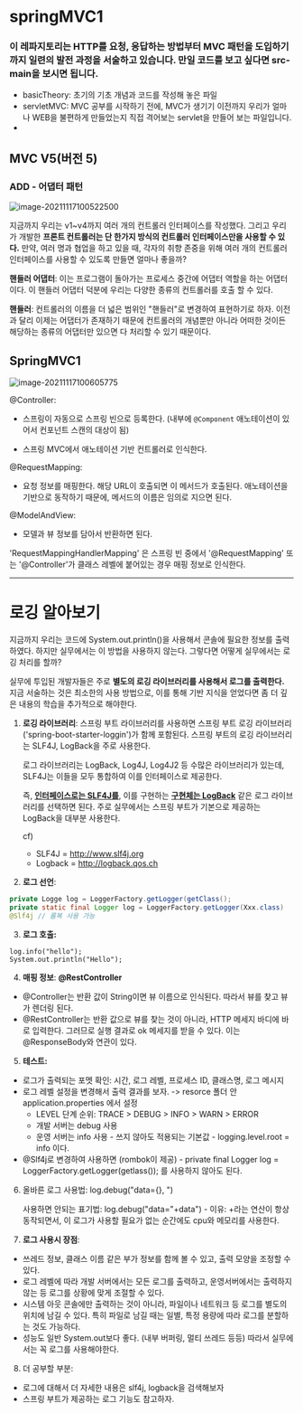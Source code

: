 # springMVC1

### 이 레파지토리는 HTTP를 요청, 응답하는 방법부터 MVC 패턴을 도입하기까지 일련의 발전 과정을 서술하고 있습니다. 만일 코드를 보고 싶다면 src-main을 보시면 됩니다.

- basicTheory: 초기의 기초 개념과 코드를 작성해 놓은 파일
- servletMVC: MVC 공부를 시작하기 전에, MVC가 생기기 이전까지 우리가 얼마나 WEB을 불편하게 만들었는지 직접 격어보는 servlet을 만들어 보는 파일입니다.
-

## MVC V5(버전 5)

### ADD - 어댑터 패턴

![image-20211117100522500](C:\Users\kimgu\AppData\Roaming\Typora\typora-user-images\image-20211117100522500.png)

지금까지 우리는 v1~v4까지 여러 개의 컨트롤러 인터페이스를 작성했다. 그리고 우리가 개발한 **프론트 컨트롤러는 단 한가지 방식의 컨트롤러 인터페이스만을 사용할 수 있다.** 만약, 여러 명과 협업을 하고 있을 때, 각자의 취향 존중을 위해 여러 개의 컨트롤러 인터페이스를 사용할 수 있도록 만들면 얼마나 좋을까?

**핸들러 어댑터**: 이는 프로그램이 돌아가는 프로세스 중간에 어댑터 역할을 하는 어댑터이다. 이 핸들러 어댑터 덕분에 우리는 다양한 종류의 컨트롤러를 호출 할 수 있다.

**핸들러**: 컨트롤러의 이름을 더 넓은 범위인 "핸들러"로 변경하여 표현하기로 하자. 이전과 달리 이제는 어댑터가 존재하기 때문에 컨트롤러의 개념뿐만 아니라 어떠한 것이든 해당하는 종류의 어댑터만 있으면 다 처리할 수 있기 때문이다.

## SpringMVC1

![image-20211117100605775](C:\Users\kimgu\AppData\Roaming\Typora\typora-user-images\image-20211117100605775.png)

@Controller:

- 스프링이 자동으로 스프링 빈으로 등록한다. (내부에 `@Component` 애노테이션이 있어서 컨포넌트 스캔의 대상이 됨)

- 스프링 MVC에서 애노테이션 기반 컨트롤러로 인식한다.

@RequestMapping:

- 요청 정보를 매핑한다. 해당 URL이 호출되면 이 메서드가 호출된다. 애노테이션을 기반으로 동작하기 때문에, 메서드의 이름은 임의로 지으면 된다.

@ModelAndView:

- 모델과 뷰 정보를 담아서 반환하면 된다.

'RequestMappingHandlerMapping' 은 스프링 빈 중에서 '@RequestMapping' 또는 '@Controller'가 클래스 레벨에 붙어있는 경우 매핑 정보로 인식한다.

---





# 로깅 알아보기

지금까지 우리는 코드에 System.out.println()을 사용해서 콘솔에 필요한 정보를 출력하였다. 하지만 실무에서는 이 방법을 사용하지 않는다. 그렇다면 어떻게 실무에서는 로깅 처리를 할까?

실무에 투입된 개발자들은 주로 **별도의 로깅 라이브러리를 사용해서 로그를 출력한다.** 지금 서술하는 것은 최소한의 사용 방법으로, 이를 통해 기반 지식을 얻었다면 좀 더 깊은 내용의 학습을 추가적으로 해야한다.

1. **로깅 라이브러리**: 스프링 부트 라이브러리를 사용하면 스프링 부트 로깅 라이브러리('spring-boot-starter-loggin')가 함께 포함된다. 스프링 부트의 로깅 라이브러리는 SLF4J, LogBack을 주로 사용한다.

   로그 라이브러리는 LogBack, Log4J, Log4J2 등 수많은 라이브러리가 있는데, SLF4J는 이들을 모두 통합하여 이를 인터페이스로 제공한다.

   즉, **<u>인터페이스로는 SLF4J를</u>**, 이를 구현하는 **<u>구현체는 LogBack</u>** 같은 로그 라이브러리를 선택하면 된다. 주로 실무에서는 스프링 부트가 기본으로 제공하는 LogBack을 대부분 사용한다.

   cf)

   - SLF4J = http://www.slf4j.org
   - Logback = http://logback.qos.ch



2. **로그 선언**:

```java
private Logge log = LoggerFactory.getLogger(getClass();
private static final Logger log = LoggerFactory.getLogger(Xxx.class)
@Slf4j // 롬복 사용 가능
```



3. **로그 호출:**

```
log.info("hello");
System.out.println("Hello");
```



4. **매핑 정보**: **@RestController**

- @Controller는 반환 값이 String이면 뷰 이름으로 인식된다. 따라서 뷰를 찾고 뷰가 렌더링 된다.
- @RestController는 반환 값으로 뷰를 찾는 것이 아니라, HTTP 메세지 바디에 바로 입력한다. 그러므로 실행 결과로 ok 메세지를 받을 수 있다. 이는 @ResponseBody와 연관이 있다. 



5. **테스트:**

- 로그가 출력되는 포멧 확인: 시간, 로그 레벨, 프로세스 ID, 클래스명, 로그 메시지
- 로그 레벨 설정을 변경해서 출력 결과를 보자. -> resorce 폴더 안 application.properties 에서 설정
  - LEVEL 단계 순위: TRACE > DEBUG > INFO > WARN > ERROR
  - 개발 서버는 debug 사용
  - 운영 서버는 info 사용 - 쓰지 않아도 적용되는 기본값 - logging.level.root = info 이다.
- @Slf4j로 변경하여 사용하면 (rombok이 제공) - private final Logger log = LoggerFactory.getLogger(getlass()); 를 사용하지 않아도 된다. 



6. 올바른 로그 사용법: log.debug("data={}, ") 

   사용하면 안되는 표기법: log.debug("data="+data")  - 이유: +라는 연산이 항상 동작되면서, 이 로그가 사용할 필요가 없는 순간에도 cpu와 메모리를 사용한다. 



7. **로그 사용시 장점**:

- 쓰레드 정보, 클래스 이름 같은 부가 정보를 함께 볼 수 있고, 출력 모양을 조정할 수 있다.
- 로그 레벨에 따라 개발 서버에서는 모든 로그를 출력하고, 운영서버에서는 출력하지 않는 등 로그를 상황에 맞게 조절할 수 있다. 
- 시스템 아웃 콘솔에만 출력하는 것이 아니라, 파일이나 네트워크 등 로그를 별도의 위치에 남길 수 있다. 특히 파일로 남길 때는 일별, 특정 용량에 따라 로그를 분할하는 것도 가능하다.
- 성능도 일반 System.out보다 좋다. (내부 버퍼링, 멀티 쓰레드 등등) 따라서 실무에서는 꼭 로그를 사용해야한다.



8. 더 공부할 부분: 

- 로그에 대해서 더 자세한 내용은 slf4j, logback을 검색해보자
- 스프링 부트가 제공하는 로그 기능도 참고하자.
